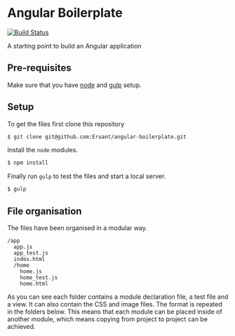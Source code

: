 # Angular Boilerplate

[![Build Status](https://travis-ci.org/Eruant/angular-boilerplate.svg?branch=master])](https://travis-ci.org/Eruant/angular-boilerplate)

A starting point to build an Angular application

## Pre-requisites

Make sure that you have [node][node] and [gulp][gulp] setup.

## Setup

To get the files first clone this repository

```sh
$ git clone git@github.com:Eruant/angular-boilerplate.git
```

Install the `node` modules.

```sh
$ npm install
```

Finally run `gulp` to test the files and start a local server.

```sh
$ gulp
```

## File organisation

The files have been organised in a modular way.

```
/app
  app.js
  app_test.js
  index.html
  /home
    home.js
    home_test.js
    home.html
```

As you can see each folder contains a module declaration file, a test file and a view. It can also contain the CSS and image files. The format is repeated in the folders below. This means that each module can be placed inside of another module, which means copying from project to project can be achieved.

[node]: http://nodejs.org/
[gulp]: http://gulpjs.com/
